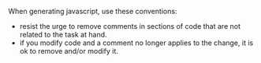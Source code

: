 When generating javascript, use these conventions:
- resist the urge to remove comments in sections of code that are not related to the task at hand. 
- if you modify code and a comment no longer applies to the change, it is ok to remove and/or modify it.
